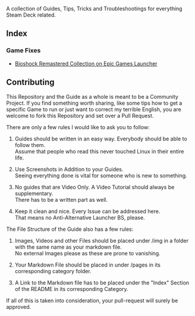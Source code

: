 A collection of Guides, Tips, Tricks and Troubleshootings for everything Steam Deck related.



## Index

### Game Fixes
* [Bioshock Remastered Collection on Epic Games Launcher](https://steamdeck.guide/pages/game-fixes/bioshock-remasterd-epic.html)



## Contributing

This Repository and the Guide as a whole is meant to be a Community Project.
If you find something worth sharing, like some tips how to get a specific Game to run or just want to correct my terrible English, you are welcome to fork this Repository and set over a Pull Request.

There are only a few rules I would like to ask you to follow:

1.  Guides should be written in an easy way. Everybody should be able to follow them.  
Assume that people who read this never touched Linux in their entire life.

2. Use Screenshots in Addition to your Guides.  
Seeing everything done is vital for someone who is new to something.

3. No guides that are Video Only. A Video Tutorial should always be supplementary.  
There has to be a written part as well.

4. Keep it clean and nice. Every Issue can be addressed here.  
That means no Anti-Alternative Launcher BS, please.



The File Structure of the Guide also has a few rules:

1. Images, Videos and other Files should be placed under /img in a folder with the same name as your markdown file.  
No external Images please as these are prone to vanishing.

2. Your Markdown File should be placed in under /pages in its corresponding category folder.

3. A Link to the Markdown file has to be placed under the "Index" Section of the README in its corresponding Category.

If all of this is taken into consideration, your pull-request will surely be approved.






